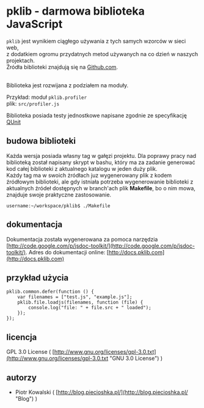 # pklib - darmowa biblioteka JavaScript

`pklib` jest wynikiem ciągłego używania z tych samych wzorców w sieci web,<br />
z dodatkiem ogromu przydatnych metod używanych na co dzień w naszych projektach.<br /> 
Źródła biblioteki znajdują się na [Github.com](http://www.github.com/).<br /><br />

Biblioteka jest rozwijana z podziałem na moduły.

Przykład:
    moduł `pklib.profiler`<br />
    plik: `src/profiler.js`

Biblioteka posiada testy jednostkowe napisane zgodnie ze specyfikację [QUnit](http://docs.jquery.com/Qunit)

## budowa biblioteki

Każda wersja posiada własny tag w gałęzi projektu. Dla poprawy pracy nad biblioteką został napisany skrypt w bashu,
który ma za zadanie generować kod całej biblioteki z aktualnego katalogu w jeden duży plik. <br />
Każdy tag ma w swoich żródłach juz wygenerowany plik z kodem źródłowym biblioteki, ale gdy istniała potrzeba 
wygenerowanie biblioteki z aktualnych źródeł dostępnych w branch'ach plik **Makefile**, bo o nim mowa,
znajduje swoje praktyczne zastosowanie.

`username:~/workspace/pklib$ ./Makefile`

## dokumentacja

Dokumentacja została wygenerowana za pomoca narzędzia [http://code.google.com/p/jsdoc-toolkit/](http://code.google.com/p/jsdoc-toolkit/).
Adres do dokumentacji online: [http://docs.pklib.com](http://docs.pklib.com)

## przykład użycia

```
pklib.common.defer(function () {
    var filenames = ["test.js", "example.js"];
    pklib.file.loadjs(filenames, function (file) {
        console.log("file: " + file.src + " loaded");
    });
});
```

## licencja

GPL 3.0 License ( [http://www.gnu.org/licenses/gpl-3.0.txt](http://www.gnu.org/licenses/gpl-3.0.txt "GNU 3.0 License") )

## autorzy

* Piotr Kowalski ( [http://blog.piecioshka.pl/](http://blog.piecioshka.pl/ "Blog") )